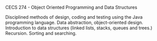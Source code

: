 CECS 274 - Object Oriented Programming and Data Structures

Disciplined methods of design, coding and testing using the Java programming language. Data abstraction, object-oriented design. Introduction to data structures (linked lists, stacks, queues and trees.) Recursion. Sorting and searching.

